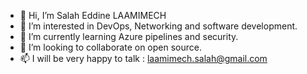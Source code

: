- 👋 Hi, I’m Salah Eddine LAAMIMECH
- 👀 I’m interested in DevOps, Networking and software development.
- 🌱 I’m currently learning Azure pipelines and security.
- 💞️ I’m looking to collaborate on open source.
- 📫 I will be very happy to talk : laamimech.salah@gmail.com

<!---
sre95/sre95 is a ✨ special ✨ repository because its `README.md` (this file) appears on your GitHub profile.
You can click the Preview link to take a look at your changes.
--->
